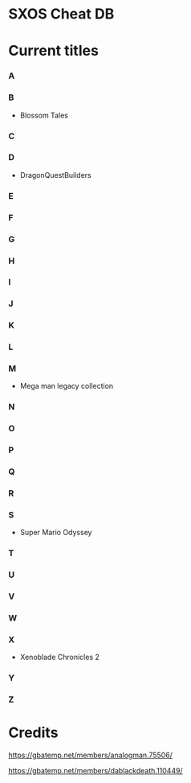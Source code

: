 # SXOS Cheat DB

# Current titles

### A

### B
* Blossom Tales

### C

### D
* DragonQuestBuilders

### E

### F

### G

### H

### I

### J

### K

### L

### M
* Mega man legacy collection

### N

### O

### P

### Q

### R

### S
* Super Mario Odyssey

### T

### U

### V

### W

### X
* Xenoblade Chronicles 2

### Y

### Z

# Credits
https://gbatemp.net/members/analogman.75506/ 

https://gbatemp.net/members/dablackdeath.110449/
